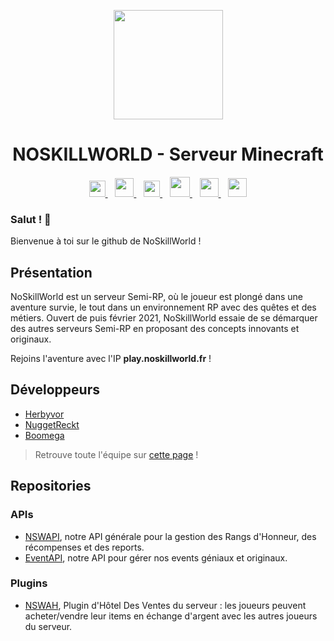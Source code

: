 <p align="center">
  <img height="175px" src="https://play.noskillworld.fr/assets/images/logo_nsw.png"/>
  <h1 align="center">NOSKILLWORLD - Serveur Minecraft</h1>
</p>

<p align="center">
  <a href="https://play.noskillworld.fr">
    <img height="26px" src="https://noskillworld.fr/assets/images/internet.svg"/>
  </a>&nbsp;&nbsp;
  <a href="https://discord.noskillworld.fr">
    <img height="30px" src="https://noskillworld.fr/assets/images/discord.svg"/>
  </a>&nbsp;&nbsp;
  <a href="https://twitter.com/NoSkillWorld">
    <img height="26px" src="https://noskillworld.fr/assets/images/twitter.svg"/>
  </a>&nbsp;&nbsp;
  <a href="https://www.instagram.com/noskillworld/">
    <img height="32px" src="https://noskillworld.fr/assets/images/instagram.svg"/>
  </a>&nbsp;&nbsp;
   <a href="https://www.tiktok.com/@noskillworld_mc">
    <img height="30px" src="https://noskillworld.fr/assets/images/tiktok.svg"/>
  </a>&nbsp;&nbsp;
   <a href="https://www.youtube.com/@noskillworld_mc">
    <img height="30px" src="https://noskillworld.fr/assets/images/youtube.svg"/>
  </a>
</p>

### Salut ! 👋
Bienvenue à toi sur le github de NoSkillWorld !

## Présentation
NoSkillWorld est un serveur Semi-RP, où le joueur est plongé dans une aventure survie, le tout dans un environnement RP avec des quêtes et des métiers.
Ouvert de puis février 2021, NoSkillWorld essaie de se démarquer des autres serveurs Semi-RP en proposant des concepts innovants et originaux.

Rejoins l'aventure avec l'IP **play.noskillworld.fr** !

## Développeurs
- [Herbyvor](https://github.com/jeanfrancoisemil)
- [NuggetReckt](https://github.com/NuggetReckt)
- [Boomega](https://github.com/boomewa)
> Retrouve toute l'équipe sur [cette page](https://play.noskillworld.fr/equipe) !

## Repositories

### APIs
- [NSWAPI](https://github.com/NoSkillWorld/NSWAPI), notre API générale pour la gestion des Rangs d'Honneur, des récompenses et des reports.
- [EventAPI](https://github.com/NoSkillWorld/EventAPI), notre API pour gérer nos events géniaux et originaux.

### Plugins
- [NSWAH](https://github.com/NoSkillWorld/NSWAH), Plugin d'Hôtel Des Ventes du serveur : les joueurs peuvent acheter/vendre leur items en échange d'argent avec les autres joueurs du serveur.
